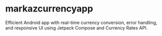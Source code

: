 # markazcurrencyapp
Efficient Android app with real-time currency conversion, error handling, and responsive UI using Jetpack Compose and Currency Rates API.
